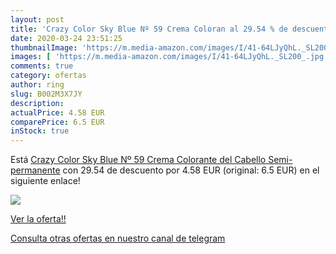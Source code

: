 ```yaml
---
layout: post
title: 'Crazy Color Sky Blue Nº 59 Crema Coloran al 29.54 % de descuento'
date: 2020-03-24 23:51:25
thumbnailImage: 'https://m.media-amazon.com/images/I/41-64LJyQhL._SL200_.jpg'
images: [ 'https://m.media-amazon.com/images/I/41-64LJyQhL._SL200_.jpg' ]
comments: true
category: ofertas
author: ring
slug: B002M3X7JY
description:
actualPrice: 4.58 EUR
comparePrice: 6.5 EUR
inStock: true
---
```


Está [Crazy Color Sky Blue Nº 59 Crema Colorante del Cabello Semi-permanente](https://www.amazon.com/dp/B002M3X7JY/?tag=redken08-20) con 29.54 de descuento por 4.58 EUR (original: 6.5 EUR) en el siguiente enlace!

[![](https://m.media-amazon.com/images/I/41-64LJyQhL._SL200_.jpg)](https://www.amazon.com/dp/B002M3X7JY/?tag=redken08-20)

[Ver la oferta!!](https://www.amazon.com/dp/B002M3X7JY/?tag=redken08-20)

[Consulta otras ofertas en nuestro canal de telegram](https://t.me/s/ofertas25)
